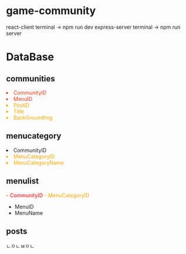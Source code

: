# game-community

react-client
terminal -> npm run dev
express-server
terminal -> npm run server



# DataBase

## communities
<li style="color:#f03c15; font-weight:strong;">CommunityID</li>
<li style="color:#f03c15;">MenuID</li>
<li style="color:orange;">PostID</li>
<li style="color:orange;">Title</li> 
<li style="color:orange;">BackGroundImg</li> 

## menucategory
<li color="red">CommunityID</li>
<li style="color:orange">MenuCategoryID</li>
<li style="color:orange">MenuCategoryName</li>

## menulist
<span style="color:red">- CommunityID</span>
<span style="color:orange">- MenuCategoryID</span> 
- MenuID
- MenuName

## posts
ㄴㅇㄴㅂㅇㄴ
